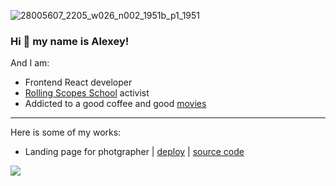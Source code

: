
![28005607_2205_w026_n002_1951b_p1_1951](https://user-images.githubusercontent.com/72075841/192898788-85a66289-7769-407f-83b1-e31da4a7f879.jpg)

 ### Hi 👋 my name is **Alexey**!


And I am:

- Frontend React developer
- [Rolling Scopes School](https://rs.school/) activist
- Addicted to a good coffee and good [movies](https://rolling-scopes-school.github.io/turn2river-JSFEPRESCHOOL/js-movie-app/)

---

Here is some of my works:

- Landing page for photgrapher | [deploy](https://turn2river.github.io/Portfolio-landing/) | [source code](https://github.com/turn2river/Portfolio-landing/tree/main/portfolio)


![](https://www.codewars.com/users/turn2river/badges//large)
<!--
**turn2river/turn2river** is a ✨ _special_ ✨ repository because its `README.md` (this file) appears on your GitHub profile.

Here are some ideas to get you started:

- 🔭 I’m currently working on ...
- 🌱 I’m currently learning ...
- 👯 I’m looking to collaborate on ...
- 🤔 I’m looking for help with ...
- 💬 Ask me about ...
- 📫 How to reach me: ...
- 😄 Pronouns: ...
- ⚡ Fun fact: ...
-->
